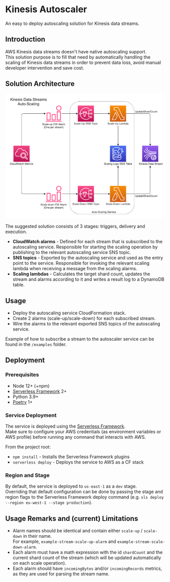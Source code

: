 # Kinesis Autoscaler

An easy to deploy autoscaling solution for Kinesis data streams.

## Introduction

AWS Kinesis data streams doesn't have native autoscaling support.  
This solution purpose is to fill that need by automatically handling the scaling of Kinesis data streams in order to prevent data loss, avoid manual developer intervention and save cost.

## Solution Architecture

![architecture](architecture.png)

The suggested solution consists of 3 stages: triggers, delivery and execution.

- **CloudWatch alarms** - Defined for each stream that is subscribed to the autoscaling service. Responsible for starting the scaling operation by publishing to the relevant autoscaling service SNS topic.
- **SNS topics** - Exported by the autoscaling service and used as the entry point to the service. Responsible for invoking the relevant scaling lambda when receiving a message from the scaling alarms.
- **Scaling lambdas** - Calculates the target shard count, updates the stream and alarms according to it and writes a result log to a DynamoDB table.

## Usage

- Deploy the autoscaling service CloudFormation stack.
- Create 2 alarms (scale-up/scale-down) for each subscribed stream.
- Wire the alarms to the relevant exported SNS topics of the autoscaling service.

Example of how to subscribe a stream to the autoscaler service can be found in the `/examples` folder.

## Deployment

### Prerequisites

- Node 12+ (+npm)
- [Serverless Framework](https://www.serverless.com/) 2+
- Python 3.9+
- [Poetry](https://python-poetry.org/) 1+

### Service Deployment

The service is deployed using the [Serverless Framework](https://www.serverless.com/).  
Make sure to configure your AWS credentials (as environment variables or AWS profile) before running any command that interacts with AWS.

From the project root:

- `npm install` - Installs the Serverless Framework plugins
- `serverless deploy` - Deploys the service to AWS as a CF stack

### Region and Stage

By default, the service is deployed to `us-east-1` as a `dev` stage.  
Overriding that default configuration can be done by passing the stage and region flags to the Serverless Framework deploy command (e.g. `sls deploy --region eu-west-1 --stage production`).

## Usage Remarks and (current) Limitations

- Alarm names should be identical and contain either `scale-up` / `scale-down` in their name.  
  For example, `example-stream-scale-up-alarm` and `example-stream-scale-down-alarm`.
- Each alarm must have a math expression with the id `shardCount` and the current shard count of the stream (which will be updated automatically on each scale operation).
- Each alarm should have `incomingBytes` and/or `incomingRecords` metrics, as they are used for parsing the stream name.
